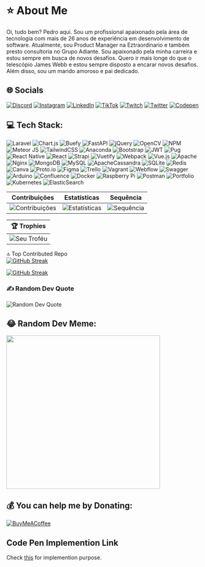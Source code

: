 
# :star: About Me

Oi, tudo bem? Pedro aqui. Sou um profissional apaixonado pela área de tecnologia com mais de 26 anos de experiência em desenvolvimento de software. Atualmente, sou Product Manager na Eztraordinario e também presto consultoria no Grupo Adiante. Sou apaixonado pela minha carreira e estou sempre em busca de novos desafios. Quero ir mais longe do que o telescópio James Webb e estou sempre disposto a encarar novos desafios. Além disso, sou um marido amoroso e pai dedicado.

## :globe_with_meridians: Socials

[![Discord](https://img.shields.io/badge/Discord-%237289DA.svg?logo=discord&logoColor=white)](https://discord.gg/pedro8lucas)
[![Instagram](https://img.shields.io/badge/Instagram-%23E4405F.svg?logo=Instagram&logoColor=white)](https://instagram.com/pedro8lucas)
[![LinkedIn](https://img.shields.io/badge/LinkedIn-%230077B5.svg?logo=linkedin&logoColor=white)](https://linkedin.com/in/pedrolucassantos)
[![TikTok](https://img.shields.io/badge/TikTok-%23000000.svg?logo=TikTok&logoColor=white)](https://tiktok.com/@@plgsantos)
[![Twitch](https://img.shields.io/badge/Twitch-%239146FF.svg?logo=Twitch&logoColor=white)](https://twitch.tv/plgsantos)
[![Twitter](https://img.shields.io/badge/Twitter-%231DA1F2.svg?logo=Twitter&logoColor=white)](https://twitter.com/pedro8lucas)
[![Codepen](https://img.shields.io/badge/Codepen-000000?style=for-the-badge&logo=codepen&logoColor=white)](https://codepen.io/pedro-lucas-santos)


<!-- The rest of your original README content -->
## 💻 Tech Stack:
<!-- Your tech stack badges here -->

![Laravel](https://img.shields.io/badge/laravel-%23FF2D20.svg?style=for-the-badge&logo=laravel&logoColor=white) ![Chart.js](https://img.shields.io/badge/chart.js-F5788D.svg?style=for-the-badge&logo=chart.js&logoColor=white) ![Buefy](https://img.shields.io/badge/Buefy-7957D5?style=for-the-badge&logo=buefy&logoColor=48289E) ![FastAPI](https://img.shields.io/badge/FastAPI-005571?style=for-the-badge&logo=fastapi) ![jQuery](https://img.shields.io/badge/jquery-%230769AD.svg?style=for-the-badge&logo=jquery&logoColor=white) ![OpenCV](https://img.shields.io/badge/opencv-%23white.svg?style=for-the-badge&logo=opencv&logoColor=white) ![NPM](https://img.shields.io/badge/NPM-%23000000.svg?style=for-the-badge&logo=npm&logoColor=white) ![Meteor JS](https://img.shields.io/badge/meteorjs-%23d74c4c.svg?style=for-the-badge&logo=meteor&logoColor=white) ![TailwindCSS](https://img.shields.io/badge/tailwindcss-%2338B2AC.svg?style=for-the-badge&logo=tailwind-css&logoColor=white) ![Anaconda](https://img.shields.io/badge/Anaconda-%2344A833.svg?style=for-the-badge&logo=anaconda&logoColor=white) ![Bootstrap](https://img.shields.io/badge/bootstrap-%23563D7C.svg?style=for-the-badge&logo=bootstrap&logoColor=white) ![JWT](https://img.shields.io/badge/JWT-black?style=for-the-badge&logo=JSON%20web%20tokens) ![Pug](https://img.shields.io/badge/Pug-FFF?style=for-the-badge&logo=pug&logoColor=A86454) ![React Native](https://img.shields.io/badge/react_native-%2320232a.svg?style=for-the-badge&logo=react&logoColor=%2361DAFB) ![React](https://img.shields.io/badge/react-%2320232a.svg?style=for-the-badge&logo=react&logoColor=%2361DAFB) ![Strapi](https://img.shields.io/badge/strapi-%232E7EEA.svg?style=for-the-badge&logo=strapi&logoColor=white) ![Vuetify](https://img.shields.io/badge/Vuetify-1867C0?style=for-the-badge&logo=vuetify&logoColor=AEDDFF) ![Webpack](https://img.shields.io/badge/webpack-%238DD6F9.svg?style=for-the-badge&logo=webpack&logoColor=black) ![Vue.js](https://img.shields.io/badge/vuejs-%2335495e.svg?style=for-the-badge&logo=vuedotjs&logoColor=%234FC08D) ![Apache](https://img.shields.io/badge/apache-%23D42029.svg?style=for-the-badge&logo=apache&logoColor=white) ![Nginx](https://img.shields.io/badge/nginx-%23009639.svg?style=for-the-badge&logo=nginx&logoColor=white) ![MongoDB](https://img.shields.io/badge/MongoDB-%234ea94b.svg?style=for-the-badge&logo=mongodb&logoColor=white) ![MySQL](https://img.shields.io/badge/mysql-%2300f.svg?style=for-the-badge&logo=mysql&logoColor=white) ![ApacheCassandra](https://img.shields.io/badge/cassandra-%231287B1.svg?style=for-the-badge&logo=apache-cassandra&logoColor=white) ![SQLite](https://img.shields.io/badge/sqlite-%2307405e.svg?style=for-the-badge&logo=sqlite&logoColor=white) ![Redis](https://img.shields.io/badge/redis-%23DD0031.svg?style=for-the-badge&logo=redis&logoColor=white) ![Canva](https://img.shields.io/badge/Canva-%2300C4CC.svg?style=for-the-badge&logo=Canva&logoColor=white) ![Proto.io](https://img.shields.io/badge/Proto.io-161637?style=for-the-badge&logo=proto.io&logoColor=00e5ff) ![Figma](https://img.shields.io/badge/figma-%23F24E1E.svg?style=for-the-badge&logo=figma&logoColor=white) ![Trello](https://img.shields.io/badge/Trello-%23026AA7.svg?style=for-the-badge&logo=Trello&logoColor=white) ![Vagrant](https://img.shields.io/badge/vagrant-%231563FF.svg?style=for-the-badge&logo=vagrant&logoColor=white) ![Webflow](https://img.shields.io/badge/Webflow-4353FF?style=for-the-badge&logo=webflow&logoColor=white) ![Swagger](https://img.shields.io/badge/-Swagger-%23Clojure?style=for-the-badge&logo=swagger&logoColor=white) ![Arduino](https://img.shields.io/badge/-Arduino-00979D?style=for-the-badge&logo=Arduino&logoColor=white) ![Confluence](https://img.shields.io/badge/confluence-%23172BF4.svg?style=for-the-badge&logo=confluence&logoColor=white) ![Docker](https://img.shields.io/badge/docker-%230db7ed.svg?style=for-the-badge&logo=docker&logoColor=white) ![Raspberry Pi](https://img.shields.io/badge/-RaspberryPi-C51A4A?style=for-the-badge&logo=Raspberry-Pi) ![Postman](https://img.shields.io/badge/Postman-FF6C37?style=for-the-badge&logo=postman&logoColor=white) ![Portfolio](https://img.shields.io/badge/Portfolio-%23000000.svg?style=for-the-badge&logo=firefox&logoColor=#FF7139) ![Kubernetes](https://img.shields.io/badge/kubernetes-%23326ce5.svg?style=for-the-badge&logo=kubernetes&logoColor=white) ![ElasticSearch](https://img.shields.io/badge/-ElasticSearch-005571?style=for-the-badge&logo=elasticsearch)

| Contribuições                                                                                                         | Estatísticas                                                                                                         | Sequência                                                                                                            |
|------------------------------------------------------------------------------------------------------------------------|----------------------------------------------------------------------------------------------------------------------|----------------------------------------------------------------------------------------------------------------------|
| ![Contribuições](https://github-contributor-stats.vercel.app/api?username=plgs2005&limit=5&theme=dark&combine_all_yearly_contributions=true) | ![Estatísticas](https://github-readme-stats.vercel.app/api?username=plgs2005&theme=dark&hide_border=false&include_all_commits=true&count_private=true) | ![Sequência](https://github-readme-stats.vercel.app/api/top-langs/?username=plgs2005&theme=dark&hide_border=false&include_all_commits=true&count_private=true&layout=compact)            |



| 🏆 Trophies | 
|----------------------------------------------------------------------------------------------------------------------------------------------------------------------------------------------------------------------------------------------------------------------------------------------------------------------------------------------------------------------|
| ![Seu Troféu](https://github-profile-trophy.vercel.app/?username=plgs2005&theme=radical&no-frame=false&no-bg=true&margin-w=4) | 

<p> 🔝 Top Contributed Repo 
<br>
 <a href="https://git.io/streak-stats"><img src="https://streak-stats.demolab.com?user=plgs2005&theme=dark&border_radius=5&locale=pt_BR&mode=weekly" alt="GitHub Streak" /></a>
</p>

[![GitHub Streak](https://streak-stats.demolab.com/?user=plgs2005&currStreakNum=2FD3EB&fire=pink&sideLabels=F00&date_format=[Y.]n.j)](https://git.io/streak-stats)


### ✍️ Random Dev Quote
![Random Dev Quote](https://quotes-github-readme.vercel.app/api?type=horizontal&theme=tokyonight)



## 😂 Random Dev Meme:
<img src='https://randommeme-five.vercel.app/' style="height: 400px; "/>

## 💰 You can help me by Donating:
[![BuyMeACoffee](https://img.shields.io/badge/Buy%20Me%20a%20Coffee-ffdd00?style=for-the-badge&logo=buy-me-a-coffee&logoColor=black)](https://buymeacoffee.com/pedro8lucas)

## Code Pen Implemention Link
Check [this](https://codepen.io/pedro-lucas-santos/pen/PoBrggK) for implemention purpose.

<!-- Proudly created with GPRM ( https://gprm.itsvg.in ) -->
<!-- Include FontAwesome 6 -->
<link rel="stylesheet" href="https://cdnjs.cloudflare.com/ajax/libs/font-awesome/6.0.0-beta3/css/all.min.css" />
